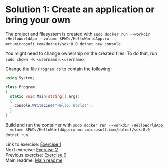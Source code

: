 # Solution 1: Create an application or bring your own

The project and filesystem is created with `sudo docker run --workdir /HelloWorldApp --volume $PWD:/HelloWorldApp:rw mcr.microsoft.com/dotnet/sdk:8.0 dotnet new console`.

You might need to change ownership on the created files. To do that, run `sudo chown -R <username>:<username>`.

Change the file `Program.cs` to contain the following:

```C#
using System;

class Program
{
  static void Main(string[] args)
  {
    Console.WriteLine("Hello, World!");
  }
}
```

Build and run the container with `sudo docker run --workdir /HelloWorldApp --volume $PWD:/HelloWorldApp:rw mcr.microsoft.com/dotnet/sdk:8.0 dotnet run`.

Link to exercise: [Exercise 1](../../exercise-1.md)  
Next exercise: [Exercise 2](../../exercise-2.md)  
Previous exercise: [Exercise 0](../../exercise-0.md)  
Main readme: [Main readme](../../README.md)
